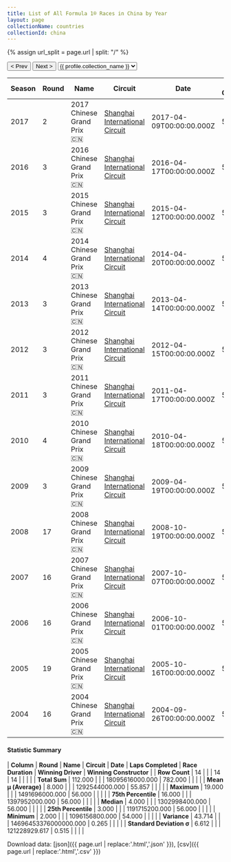 ```yaml
---
title: List of All Formula 1® Races in China by Year
layout: page
collectionName: countries
collectionId: china
---
```


{% assign url_split = page.url | split: "/" %}
<div id="collection-navigation">
<button onclick="selector.options[selector.selectedIndex-1].value && (window.location = selector.options[selector.selectedIndex-1].value);">&lt; Prev</button>
<button onclick="selector.options[selector.selectedIndex+1].value && (window.location = selector.options[selector.selectedIndex+1].value);">Next &gt;</button>
<select id="selector" onchange="this.options[this.selectedIndex].value && (window.location = this.options[this.selectedIndex].value);">
  {% for collectionId in site.data[page.collectionName].refs %}
    {% if collectionId == page.collectionId %}
      {% assign selected = "selected" %}
    {% else %}
      {% assign selected = "" %}
    {% endif %}
    {% assign profile = site.data[page.collectionName][collectionId].profile %}
    <option value="/f1/{{ page.collectionName }}/{{ collectionId }}/{{ url_split[4] }}" {{ selected }}>{{ profile.collection_name }}</option>
  {% endfor %}
</select>
</div>

| Season | Round | Name | Circuit | Date | Laps Completed | Race Duration | Winning Driver | Winning Constructor |
|--|--|--|--|--|--|--|--|--|
| 2017 | 2 | 2017 Chinese Grand Prix 🇨🇳 | [Shanghai International Circuit](/f1/circuits/shanghai) | 2017-04-09T00:00:00.000Z | 56 | 1:37:36.158 | [Lewis Hamilton 🇬🇧](/f1/drivers/hamilton) | Mercedes 🇩🇪 |
| 2016 | 3 | 2016 Chinese Grand Prix 🇨🇳 | [Shanghai International Circuit](/f1/circuits/shanghai) | 2016-04-17T00:00:00.000Z | 56 | 1:38:53.891 | [Nico Rosberg 🇩🇪](/f1/drivers/rosberg) | Mercedes 🇩🇪 |
| 2015 | 3 | 2015 Chinese Grand Prix 🇨🇳 | [Shanghai International Circuit](/f1/circuits/shanghai) | 2015-04-12T00:00:00.000Z | 56 | 1:39:42.008 | [Lewis Hamilton 🇬🇧](/f1/drivers/hamilton) | Mercedes 🇩🇪 |
| 2014 | 4 | 2014 Chinese Grand Prix 🇨🇳 | [Shanghai International Circuit](/f1/circuits/shanghai) | 2014-04-20T00:00:00.000Z | 54 | 1:33:28.338 | [Lewis Hamilton 🇬🇧](/f1/drivers/hamilton) | Mercedes 🇩🇪 |
| 2013 | 3 | 2013 Chinese Grand Prix 🇨🇳 | [Shanghai International Circuit](/f1/circuits/shanghai) | 2013-04-14T00:00:00.000Z | 56 | 1:36:26.945 | [Fernando Alonso 🇪🇸](/f1/drivers/alonso) | Ferrari 🇮🇹 |
| 2012 | 3 | 2012 Chinese Grand Prix 🇨🇳 | [Shanghai International Circuit](/f1/circuits/shanghai) | 2012-04-15T00:00:00.000Z | 56 | 1:36:26.929 | [Nico Rosberg 🇩🇪](/f1/drivers/rosberg) | Mercedes 🇩🇪 |
| 2011 | 3 | 2011 Chinese Grand Prix 🇨🇳 | [Shanghai International Circuit](/f1/circuits/shanghai) | 2011-04-17T00:00:00.000Z | 56 | 1:36:58.226 | [Lewis Hamilton 🇬🇧](/f1/drivers/hamilton) | McLaren 🇬🇧 |
| 2010 | 4 | 2010 Chinese Grand Prix 🇨🇳 | [Shanghai International Circuit](/f1/circuits/shanghai) | 2010-04-18T00:00:00.000Z | 56 | 1:46:42.163 | [Jenson Button 🇬🇧](/f1/drivers/button) | McLaren 🇬🇧 |
| 2009 | 3 | 2009 Chinese Grand Prix 🇨🇳 | [Shanghai International Circuit](/f1/circuits/shanghai) | 2009-04-19T00:00:00.000Z | 56 | 1:57:43.485 | [Sebastian Vettel 🇩🇪](/f1/drivers/vettel) | Red Bull 🇦🇹 |
| 2008 | 17 | 2008 Chinese Grand Prix 🇨🇳 | [Shanghai International Circuit](/f1/circuits/shanghai) | 2008-10-19T00:00:00.000Z | 56 | 1:31:57.403 | [Lewis Hamilton 🇬🇧](/f1/drivers/hamilton) | McLaren 🇬🇧 |
| 2007 | 16 | 2007 Chinese Grand Prix 🇨🇳 | [Shanghai International Circuit](/f1/circuits/shanghai) | 2007-10-07T00:00:00.000Z | 56 | 1:37:58.395 | [Kimi Räikkönen 🇫🇮](/f1/drivers/raikkonen) | Ferrari 🇮🇹 |
| 2006 | 16 | 2006 Chinese Grand Prix 🇨🇳 | [Shanghai International Circuit](/f1/circuits/shanghai) | 2006-10-01T00:00:00.000Z | 56 | 1:37:32.747 | [Michael Schumacher 🇩🇪](/f1/drivers/michael_schumacher) | Ferrari 🇮🇹 |
| 2005 | 19 | 2005 Chinese Grand Prix 🇨🇳 | [Shanghai International Circuit](/f1/circuits/shanghai) | 2005-10-16T00:00:00.000Z | 56 | 1:39:53.618 | [Fernando Alonso 🇪🇸](/f1/drivers/alonso) | Renault 🇫🇷 |
| 2004 | 16 | 2004 Chinese Grand Prix 🇨🇳 | [Shanghai International Circuit](/f1/circuits/shanghai) | 2004-09-26T00:00:00.000Z | 56 | 1:29:12.420 | [Rubens Barrichello 🇧🇷](/f1/drivers/barrichello) | Ferrari 🇮🇹 |

#### Statistic Summary

| **Column** | **Round** | **Name** | **Circuit** | **Date** | **Laps Completed** | **Race Duration** | **Winning Driver** | **Winning Constructor** |
| **Row Count** | 14 |  |  | 14 | 14 |  |  |  |
| **Total Sum** | 112.000 |  |  | 18095616000.000 | 782.000 |  |  |  |
| **Mean μ (Average)** | 8.000 |  |  | 1292544000.000 | 55.857 |  |  |  |
| **Maximum** | 19.000 |  |  | 1491696000.000 | 56.000 |  |  |  |
| **75th Percentile** | 16.000 |  |  | 1397952000.000 | 56.000 |  |  |  |
| **Median** | 4.000 |  |  | 1302998400.000 | 56.000 |  |  |  |
| **25th Percentile** | 3.000 |  |  | 1191715200.000 | 56.000 |  |  |  |
| **Minimum** | 2.000 |  |  | 1096156800.000 | 54.000 |  |  |  |
| **Variance** | 43.714 |  |  | 14696453376000000.000 | 0.265 |  |  |  |
| **Standard Deviation σ** | 6.612 |  |  | 121228929.617 | 0.515 |  |  |  |

Download data: [json]({{ page.url | replace:'.html','.json' }}), [csv]({{ page.url | replace:'.html','.csv' }})
